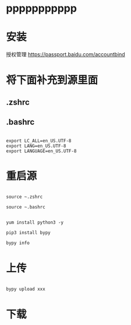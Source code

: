 # ppppppppppp

# 安装

授权管理 https://passport.baidu.com/accountbind


# 将下面补充到源里面
## .zshrc
## .bashrc

```

export LC_ALL=en_US.UTF-8 
export LANG=en_US.UTF-8 
export LANGUAGE=en_US.UTF-8

```
# 重启源

```

source ~.zshrc

source ~.bashrc

```


```

yum install python3 -y 

pip3 install bypy

bypy info

```



# 上传


```

bypy upload xxx

```

# 下载


